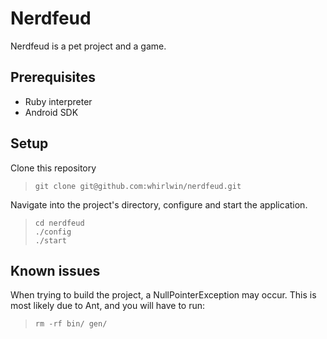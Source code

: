 # Nerdfeud
Nerdfeud is a pet project and a game.

## Prerequisites
- Ruby interpreter
- Android SDK

## Setup
Clone this repository
>     git clone git@github.com:whirlwin/nerdfeud.git

Navigate into the project's directory, configure and start the application.
>     cd nerdfeud
>     ./config
>     ./start

## Known issues
When trying to build the project, a NullPointerException may occur.
This is most likely due to Ant, and you will have to run:
>     rm -rf bin/ gen/
